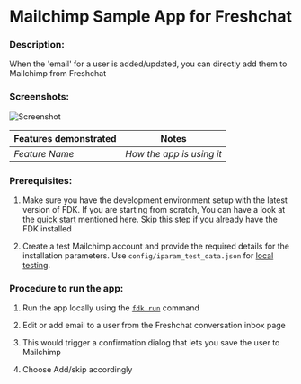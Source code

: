 # Mailchimp Sample App for Freshchat

### Description:

When the 'email' for a user is added/updated, you can directly add them to Mailchimp from Freshchat

### Screenshots:

![Screenshot](app/demo.png)

| Features demonstrated | Notes                     |
| --------------------- | ------------------------- |
| _Feature Name_        | _How the app is using it_ |

### Prerequisites:

1. Make sure you have the development environment setup with the latest version of FDK. If you are starting from scratch, You can have a look at the [quick start](https://developers.freshchat.com/v2/docs/quick-start/) mentioned here. Skip this step if you already have the FDK installed

2. Create a test Mailchimp account and provide the required details for the installation parameters. Use `config/iparam_test_data.json` for [local testing](https://developers.freshchat.com/v2/docs/quick-start/#test_your_app).

### Procedure to run the app:

1. Run the app locally using the [`fdk run`](https://developers.freshchat.com/v2/docs/freshworks-cli/#run) command

2. Edit or add email to a user from the Freshchat conversation inbox page

3. This would trigger a confirmation dialog that lets you save the user to Mailchimp

4. Choose Add/skip accordingly
